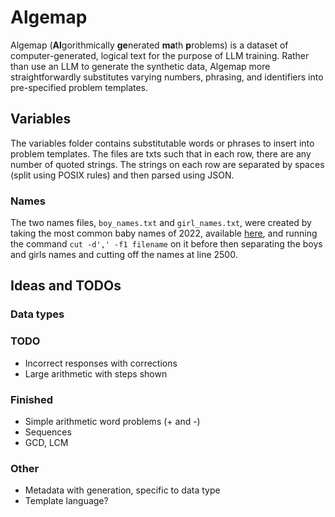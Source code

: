 # Algemap

Algemap (**Al**gorithmically **ge**nerated **ma**th **p**roblems) is a dataset of computer-generated, logical text for the purpose of LLM training. Rather than use an LLM to generate the synthetic data, Algemap more straightforwardly substitutes varying numbers, phrasing, and identifiers into pre-specified problem templates.

## Variables

The variables folder contains substitutable words or phrases to insert into problem templates. The files are txts such that in each row, there are any number of quoted strings. The strings on each row are separated by spaces (split using POSIX rules) and then parsed using JSON.

### Names

The two names files, `boy_names.txt` and `girl_names.txt`, were created by taking the most common baby names of 2022, available [here](https://www.ssa.gov/oact/babynames/limits.html), and running the command `cut -d',' -f1 filename` on it before then separating the boys and girls names and cutting off the names at line 2500.

## Ideas and TODOs

### Data types

### TODO

- Incorrect responses with corrections
- Large arithmetic with steps shown

### Finished

- Simple arithmetic word problems (+ and -)
- Sequences
- GCD, LCM

### Other

- Metadata with generation, specific to data type
- Template language?